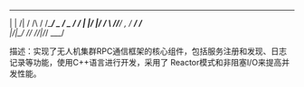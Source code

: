 
  _      ____  __        ___  ___  _____
 | | /| / /\ \/ /_______/ _ \/ _ \/ ___/
 | |/ |/ /  \  /___/___/ , _/ ___/ /__  
 |__/|__/   /_/       /_/|_/_/   \___/  
                                        

描述：实现了无人机集群RPC通信框架的核心组件，包括服务注册和发现、日志记录等功能，使用C++语言进行开发，采用了 Reactor模式和非阻塞I/O来提高并发性能。
